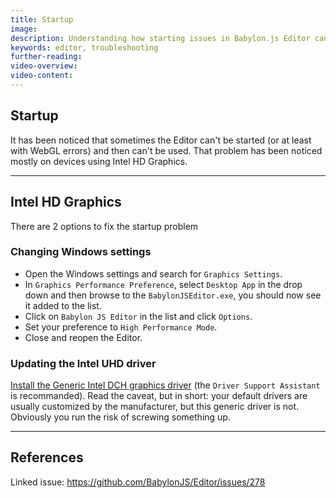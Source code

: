 ```yaml
---
title: Startup
image: 
description: Understanding how starting issues in Babylon.js Editor can be fixed
keywords: editor, troubleshooting
further-reading:
video-overview:
video-content:
---
```


## Startup

It has been noticed that sometimes the Editor can't be started (or at least with WebGL errors) and then can't be
used. That problem has been noticed mostly on devices using Intel HD Graphics.

---

## Intel HD Graphics
There are 2 options to fix the startup problem

### Changing Windows settings
- Open the Windows settings and search for `Graphics Settings`.
- In `Graphics Performance Preference`, select `Desktop App` in the drop down and then browse to the `BabylonJSEditor.exe`, you should now see it added to the list.
- Click on `Babylon JS Editor` in the list and click `Options`.
- Set your preference to `High Performance Mode`.
- Close and reopen the Editor.

### Updating the Intel UHD driver
[Install the Generic Intel DCH graphics driver](https://downloadcenter.intel.com/download/30381/Intel-Graphics-Windows-10-DCH-Drivers) (the `Driver Support Assistant` is recommanded).
Read the caveat, but in short: your default drivers are usually customized by the manufacturer, but this generic driver is not. Obviously you run the risk of screwing something up.

---

## References

Linked issue: https://github.com/BabylonJS/Editor/issues/278